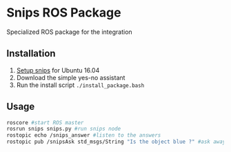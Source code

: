 Snips ROS Package
================================

Specialized ROS package for the integration 

## Installation
1. [Setup snips](https://github.com/snipsco/snips-platform-documentation/wiki/1.-Setup-the-Snips-Voice-Platform) for Ubuntu 16.04
2. Download the simple yes-no assistant
3. Run the install script `./install_package.bash` 

## Usage
```bash
roscore #start ROS master
rosrun snips snips.py #run snips node
rostopic echo /snips_answer #listen to the answers
rostopic pub /snipsAsk std_msgs/String "Is the object blue ?" #ask away !
``` 
